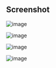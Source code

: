 <h2>Screenshot</h2>

![image](https://github.com/user-attachments/assets/0e9b1451-acc5-4044-8f38-a72d7606f7f0)

![image](https://github.com/user-attachments/assets/5322035b-a033-45a1-a6ef-850eeddd8a3a)

![image](https://github.com/user-attachments/assets/1cee3e35-b45a-4a4b-b332-ecee28de86ff)

![image](https://github.com/user-attachments/assets/c07abc2d-87e8-45a5-b9c0-b55ba1f4291d)








